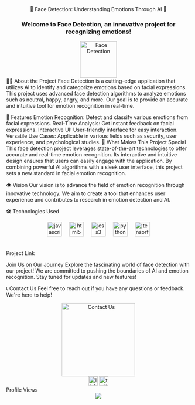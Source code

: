 <div align="center">
🤖 Face Detection: Understanding Emotions Through AI 🤖
</div>
<h3 align="center">Welcome to Face Detection, an innovative project for recognizing emotions!</h3> <div align="center"> <img src="https://i.ibb.co/xyz/Face-Detection.jpg" alt="Face Detection" style="height: 100px;" /> </div>
👩‍💻 About the Project
Face Detection is a cutting-edge application that utilizes AI to identify and categorize emotions based on facial expressions. This project uses advanced face detection algorithms to analyze emotions such as neutral, happy, angry, and more. Our goal is to provide an accurate and intuitive tool for emotion recognition in real-time.

🚀 Features
Emotion Recognition: Detect and classify various emotions from facial expressions.
Real-Time Analysis: Get instant feedback on facial expressions.
Interactive UI: User-friendly interface for easy interaction.
Versatile Use Cases: Applicable in various fields such as security, user experience, and psychological studies.
💪 What Makes This Project Special
This face detection project leverages state-of-the-art technologies to offer accurate and real-time emotion recognition. Its interactive and intuitive design ensures that users can easily engage with the application. By combining powerful AI algorithms with a sleek user interface, this project sets a new standard in facial emotion recognition.

👁 Vision
Our vision is to advance the field of emotion recognition through innovative technology. We aim to create a tool that enhances user experience and contributes to research in emotion detection and AI.

🛠 Technologies Used
<div align="center"> <img src="https://cdn.jsdelivr.net/gh/devicons/devicon/icons/javascript/javascript-original.svg" height="40" alt="javascript logo" /> <img width="12" /> <img src="https://cdn.jsdelivr.net/gh/devicons/devicon/icons/html5/html5-original-wordmark.svg" height="40" alt="html5 logo" /> <img width="12" /> <img src="https://cdn.jsdelivr.net/gh/devicons/devicon/icons/css3/css3-original-wordmark.svg" height="40" alt="css3 logo" /> <img width="12" /> <img src="https://cdn.jsdelivr.net/gh/devicons/devicon/icons/python/python-original-wordmark.svg" height="40" alt="python logo" /> <img width="12" /> <img src="https://cdn.jsdelivr.net/gh/devicons/devicon/icons/tensorflow/tensorflow-original.svg" height="40" alt="tensorflow logo" /> </div> <br> <br>
Project Link

Join Us on Our Journey
Explore the fascinating world of face detection with our project! We are committed to pushing the boundaries of AI and emotion recognition. Stay tuned for updates and new features!

📞 Contact Us
Feel free to reach out if you have any questions or feedback. We're here to help!

<div align="center"> <img height="200" src="https://media1.giphy.com/media/v1.Y2lkPTc5MGI3NjExZDRrMjdvbTl2NnQ4MHRrZGk4dTA4NWYweGVxOXZzNDdnb2FyaXIweSZlcD12MV9pbnRlcm5hbF9naWZfYnlfaWQmY3Q9Zw/CTX0ivSQbI78A/giphy.gif" alt="Contact Us" /> </div> <div align="center"> <img src="https://img.shields.io/static/v1?message=LinkedIn&logo=linkedin&label=&color=0077B5&logoColor=white&labelColor=&style=for-the-badge" height="25" alt="linkedin logo" /> <img src="https://img.shields.io/static/v1?message=Twitter&logo=twitter&label=&color=1DA1F2&logoColor=white&labelColor=&style=for-the-badge" height="25" alt="twitter logo" /> </div>
Profile Views
<div align="center"> <img src="https://profile-counter.glitch.me/YOUR_PROFILE/count.svg?" /> </div>
